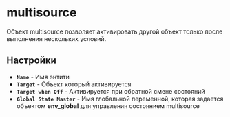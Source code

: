 ﻿# multisource

Объект multisource позволяет активировать другой объект только после выполнения нескольких условий.

## Настройки

- **`Name`**  - Имя энтити
- **`Target`**  - Объект который активируется
- **`Target when Off`** - Активируется при обратной смене состояний
- **`Global State Master`**  - Имя глобальной переменной, которая задается объектом **env_global** для управления состоянием multisource
